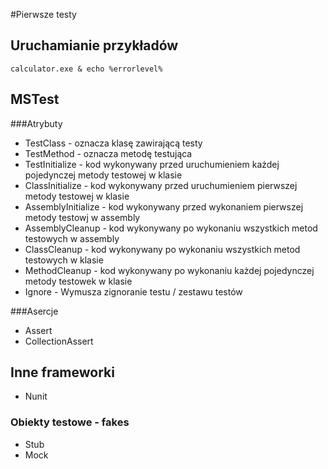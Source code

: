 #Pierwsze testy
## Uruchamianie przykładów 
```
calculator.exe & echo %errorlevel%
```
## MSTest

###Atrybuty

* TestClass - oznacza klasę zawirającą testy
* TestMethod - oznacza metodę testująca
* TestInitialize - kod wykonywany przed uruchumieniem każdej pojedynczej metody testowej w klasie
* ClassInitialize - kod wykonywany przed uruchumieniem pierwszej metody testowej w klasie
* AssemblyInitialize - kod wykonywany przed wykonaniem pierwszej metody testowj w assembly
* AssemblyCleanup - kod wykonywany po wykonaniu wszystkich metod testowych w assembly
* ClassCleanup - kod wykonywany po wykonaniu wszystkich metod testowych w klasie
* MethodCleanup - kod wykonywany po wykonaniu każdej pojedynczej metody testowek w klasie
* Ignore - Wymusza zignoranie testu / zestawu testów

###Asercje

* Assert
* CollectionAssert

## Inne frameworki

* Nunit

### Obiekty testowe - fakes

* Stub
* Mock
